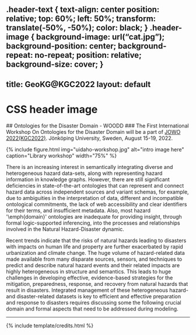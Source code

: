 
.header-text {
text-align: center
position: relative;
top: 60%;
left: 50%;
transform: translate(-50%, -50%);
color: black;
}
.header-image {
background-image: url(“cat.jpg”);
background-position: center;
background-repeat: no-repeat;
position: relative;
background-size: cover;
}
---
title: GeoKG@KGC2022
layout: default
---

<div class= “header-image”>
<div class= “header-text”>
<h1> CSS header image </h1>
</div>
</div>
## Ontologies for the Disaster Domain - WOODD
### The First International Workshop On Ontologies for the Disaster Domain will be a part of <a href="https://www.iaoa.org/jowo/2022/index.html">JOWO 2022(KGC2022)</a>.
Jönköping University, Sweden, August 15-19, 2022.


{% include figure.html img="uidaho-workshop.jpg" alt="intro image here" caption="Library workshop" width="75%" %}

There is an increasing interest in semantically integrating diverse and heterogeneous hazard data-sets, along with representing hazard information in knowledge graphs. However, 
there are still significant deficiencies in state-of-the-art ontologies that can represent and connect hazard data across independent sources and variant schemas, for example, 
due to ambiguities in the interpretation of data, different and incompatible ontological commitments, the lack of web accessibility and clear identifiers for their terms, and 
insufficient metadata. Also, most hazard '\emph{domain}' ontologies are inadequate for providing insight, through formal logic-supported inferencing, into the processes and 
relationships involved in the Natural Hazard-Disaster dynamic. 

Recent trends indicate that the risks of natural hazards leading to disasters with impacts on human life and property are further exacerbated by rapid urbanization and climate 
change. The huge volume of hazard-related data made available from many disparate sources, sensors, and techniques to predict and describe natural hazard events and their related 
impacts are highly heterogeneous in structure and semantics. This leads to huge challenges in developing effective, evidence-based strategies for the mitigation, preparedness, 
response, and recovery from natural hazards that result in disasters. Integrated management of these heterogeneous hazard- and disaster-related datasets is key to efficient and 
effective preparation and response to disasters requires discussing some the following crucial domain and formal aspects that need to be addressed during modeling.

------

{% include template/credits.html %}
